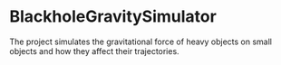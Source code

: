 # BlackholeGravitySimulator
The project simulates the gravitational force of heavy objects on small objects and how they affect their trajectories.
